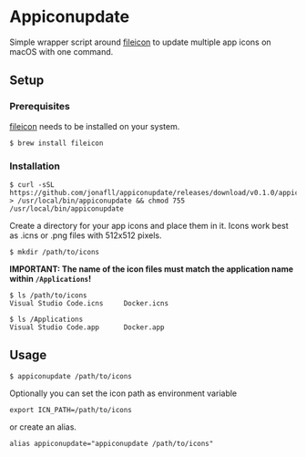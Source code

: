 # Appiconupdate

Simple wrapper script around [fileicon](https://github.com/mklement0/fileicon) to update multiple app icons on macOS with one command.

## Setup

### Prerequisites
[fileicon](https://github.com/mklement0/fileicon) needs to be installed on your system.

```shell
$ brew install fileicon
```

### Installation
```shell
$ curl -sSL https://github.com/jonafll/appiconupdate/releases/download/v0.1.0/appiconupdate.sh > /usr/local/bin/appiconupdate && chmod 755 /usr/local/bin/appiconupdate
```

Create a directory for your app icons and place them in it. Icons work best as .icns or .png files with 512x512 pixels.
```shell
$ mkdir /path/to/icons
```

**IMPORTANT: The name of the icon files must match the application name within `/Applications`!**

```shell
$ ls /path/to/icons
Visual Studio Code.icns     Docker.icns

$ ls /Applications
Visual Studio Code.app      Docker.app
```

## Usage
```shell
$ appiconupdate /path/to/icons
```

Optionally you can set the icon path as environment variable
```shell
export ICN_PATH=/path/to/icons
```
or create an alias.
```shell
alias appiconupdate="appiconupdate /path/to/icons"
```